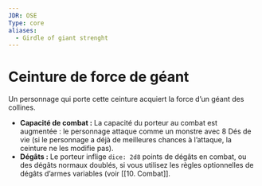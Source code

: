 ```yaml
---
JDR: OSE
Type: core
aliases:
  - Girdle of giant strenght
---
```

# Ceinture de force de géant

Un personnage qui porte cette ceinture acquiert la force d’un géant des collines.

- **Capacité de combat :** La capacité du porteur au combat est augmentée : le personnage attaque comme un monstre avec 8 Dés de vie (si le personnage a déjà de meilleures chances à l’attaque, la ceinture ne les modifie pas).
- **Dégâts :** Le porteur inflige `dice: 2d8` points de dégâts en combat, ou des dégâts normaux doublés, si vous utilisez les règles optionnelles de dégâts d’armes variables (voir [[10. Combat]].